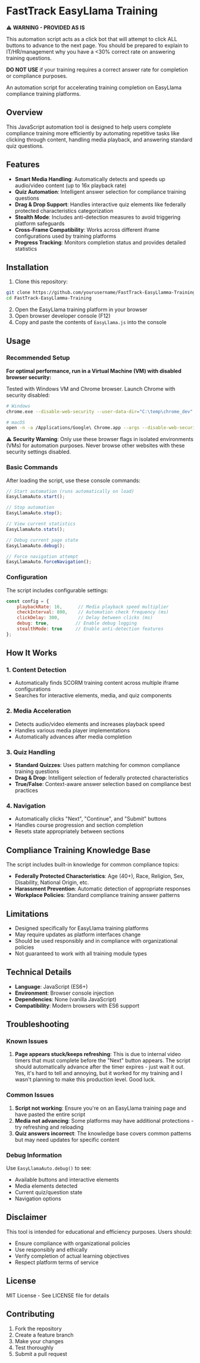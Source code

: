 # FastTrack EasyLlama Training

⚠️ **WARNING - PROVIDED AS IS**

This automation script acts as a click bot that will attempt to click ALL buttons to advance to the next page. You should be prepared to explain to IT/HR/management why you have a <30% correct rate on answering training questions.

**DO NOT USE** if your training requires a correct answer rate for completion or compliance purposes.

An automation script for accelerating training completion on EasyLlama compliance training platforms.

## Overview

This JavaScript automation tool is designed to help users complete compliance training more efficiently by automating repetitive tasks like clicking through content, handling media playback, and answering standard quiz questions.

## Features

- **Smart Media Handling**: Automatically detects and speeds up audio/video content (up to 16x playback rate)
- **Quiz Automation**: Intelligent answer selection for compliance training questions
- **Drag & Drop Support**: Handles interactive quiz elements like federally protected characteristics categorization
- **Stealth Mode**: Includes anti-detection measures to avoid triggering platform safeguards
- **Cross-Frame Compatibility**: Works across different iframe configurations used by training platforms
- **Progress Tracking**: Monitors completion status and provides detailed statistics

## Installation

1. Clone this repository:
```bash
git clone https://github.com/yourusername/FastTrack-EasyLlamma-Training.git
cd FastTrack-EasyLlamma-Training
```

2. Open the EasyLlama training platform in your browser
3. Open browser developer console (F12)
4. Copy and paste the contents of `EasyLlama.js` into the console

## Usage

### Recommended Setup

**For optimal performance, run in a Virtual Machine (VM) with disabled browser security:**

Tested with Windows VM and Chrome browser. Launch Chrome with security disabled:

```bash
# Windows
chrome.exe --disable-web-security --user-data-dir="C:\temp\chrome_dev"

# macOS
open -n -a /Applications/Google\ Chrome.app --args --disable-web-security --user-data-dir="/tmp/chrome_dev"
```

⚠️ **Security Warning**: Only use these browser flags in isolated environments (VMs) for automation purposes. Never browse other websites with these security settings disabled.

### Basic Commands

After loading the script, use these console commands:

```javascript
// Start automation (runs automatically on load)
EasyLlamaAuto.start();

// Stop automation
EasyLlamaAuto.stop();

// View current statistics
EasyLlamaAuto.stats();

// Debug current page state
EasyLlamaAuto.debug();

// Force navigation attempt
EasyLlamaAuto.forceNavigation();
```

### Configuration

The script includes configurable settings:

```javascript
const config = {
    playbackRate: 16,      // Media playback speed multiplier
    checkInterval: 800,    // Automation check frequency (ms)
    clickDelay: 300,       // Delay between clicks (ms)
    debug: true,          // Enable debug logging
    stealthMode: true     // Enable anti-detection features
};
```

## How It Works

### 1. Content Detection
- Automatically finds SCORM training content across multiple iframe configurations
- Searches for interactive elements, media, and quiz components

### 2. Media Acceleration
- Detects audio/video elements and increases playback speed
- Handles various media player implementations
- Automatically advances after media completion

### 3. Quiz Handling
- **Standard Quizzes**: Uses pattern matching for common compliance training questions
- **Drag & Drop**: Intelligent selection of federally protected characteristics
- **True/False**: Context-aware answer selection based on compliance best practices

### 4. Navigation
- Automatically clicks "Next", "Continue", and "Submit" buttons
- Handles course progression and section completion
- Resets state appropriately between sections

## Compliance Training Knowledge Base

The script includes built-in knowledge for common compliance topics:

- **Federally Protected Characteristics**: Age (40+), Race, Religion, Sex, Disability, National Origin, etc.
- **Harassment Prevention**: Automatic detection of appropriate responses
- **Workplace Policies**: Standard compliance training answer patterns

## Limitations

- Designed specifically for EasyLlama training platforms
- May require updates as platform interfaces change
- Should be used responsibly and in compliance with organizational policies
- Not guaranteed to work with all training module types

## Technical Details

- **Language**: JavaScript (ES6+)
- **Environment**: Browser console injection
- **Dependencies**: None (vanilla JavaScript)
- **Compatibility**: Modern browsers with ES6 support

## Troubleshooting

### Known Issues

1. **Page appears stuck/keeps refreshing**: This is due to internal video timers that must complete before the "Next" button appears. The script should automatically advance after the timer expires - just wait it out. Yes, it's hard to tell and annoying, but it worked for my training and I wasn't planning to make this production level. Good luck.

### Common Issues

1. **Script not working**: Ensure you're on an EasyLlama training page and have pasted the entire script
2. **Media not advancing**: Some platforms may have additional protections - try refreshing and reloading
3. **Quiz answers incorrect**: The knowledge base covers common patterns but may need updates for specific content

### Debug Information

Use `EasyLlamaAuto.debug()` to see:
- Available buttons and interactive elements
- Media elements detected
- Current quiz/question state
- Navigation options

## Disclaimer

This tool is intended for educational and efficiency purposes. Users should:
- Ensure compliance with organizational policies
- Use responsibly and ethically
- Verify completion of actual learning objectives
- Respect platform terms of service

## License

MIT License - See LICENSE file for details

## Contributing

1. Fork the repository
2. Create a feature branch
3. Make your changes
4. Test thoroughly
5. Submit a pull request

